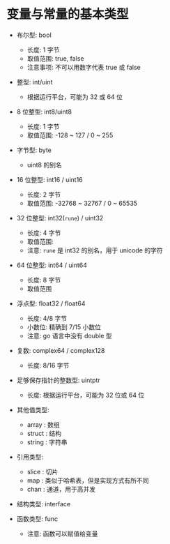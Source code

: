 # 变量与常量的基本类型

+ 布尔型: bool
  + 长度: 1 字节
  + 取值范围: true, false
  + 注意事项: 不可以用数字代表 true 或 false

+ 整型: int/uint
  + 根据运行平台，可能为 32 或 64 位
  
+ 8 位整型: int8/uint8
  + 长度: 1 字节
  + 取值范围: -128 ~ 127 / 0 ~ 255

+ 字节型: byte 
  + uint8 的别名

+ 16 位整型: int16 / uint16
  + 长度: 2 字节
  + 取值范围: -32768 ~ 32767 / 0 ~ 65535

+ 32 位整型: int32(`rune`) / uint32
  + 长度: 4 字节
  + 取值范围: 
  + 注意: `rune` 是 int32 的别名，用于 unicode 的字符
  
+ 64 位整型: int64 / uint64
  + 长度: 8 字节
  + 取值范围
  
+ 浮点型: float32 / float64
  + 长度: 4/8 字节
  + 小数位: 精确到 7/15 小数位
  + 注意: go 语言中没有 double 型
  
+ 复数: complex64 / complex128
  + 长度: 8/16 字节
  
+ 足够保存指针的整数型: uintptr
  + 长度: 根据运行平台，可能为 32 位或 64 位

+ 其他值类型:
  + array  : 数组  
  + struct : 结构  
  + string : 字符串
  
+ 引用类型:
  + slice : 切片
  + map : 类似于哈希表，但是实现方式有所不同
  + chan : 通道，用于高并发
  
+ 结构类型: interface

+ 函数类型: func
  + 注意: 函数可以赋值给变量
  